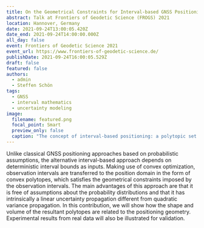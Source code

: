 ```yaml
---
title: On the Geometrical Constraints for Interval-based GNSS Positioning
abstract: Talk at Frontiers of Geodetic Science (FROGS) 2021
location: Hannover, Germany
date: 2021-09-24T13:00:05.420Z
date_end: 2021-09-24T14:00:00.000Z
all_day: false
event: Frontiers of Geodetic Science 2021
event_url: https://www.frontiers-of-geodetic-science.de/
publishDate: 2021-09-24T16:00:05.529Z
draft: false
featured: false
authors:
  - admin
  - Steffen Schön
tags:
  - GNSS
  - interval mathematics
  - uncertainty modeling
image:
  filename: featured.png
  focal_point: Smart
  preview_only: false
  caption: "The concept of interval-based positioning: a polytopic set solution"
---
```

Unlike classical GNSS positioning approaches based on probabilistic assumptions, the alternative interval-based approach depends on deterministic interval bounds as inputs. Making use of convex optimization, observation intervals are transferred to the position domain in the form of convex polytopes, which satisfies the geometrical constraints imposed by the observation intervals. The main advantages of this approach are that it is free of assumptions about the probability distributions and that it has intrinsically a linear uncertainty propagation different from quadratic variance propagation. In this contribution, we will show how the shape and volume of the resultant polytopes are related to the positioning geometry. Experimental results from real data will also be illustrated for validation.